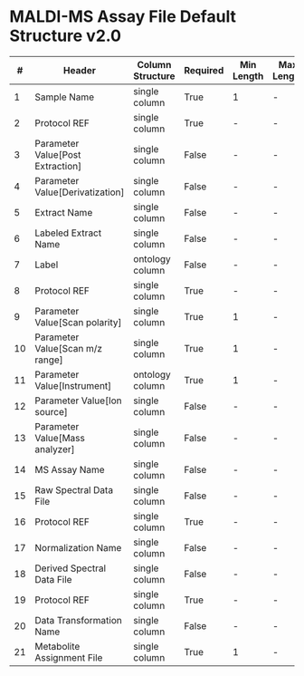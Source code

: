 # MALDI-MS Assay File Default Structure v2.0

| # |Header  | Column Structure  | Required | Min Length | Max Length | Description | Examples | Controlled Terms| Default Value  |
|---|--------|-------------------|----------|------------|------------|-------------|----------|-----------------|----------------|
| 1 | Sample Name | single column | True | 1 | - |  |  |  | |
| 2 | Protocol REF | single column | True | - | - |  |  |  | Extraction|
| 3 | Parameter Value[Post Extraction] | single column | False | - | - |  |  |  | |
| 4 | Parameter Value[Derivatization] | single column | False | - | - |  |  |  | |
| 5 | Extract Name | single column | False | - | - |  |  |  | |
| 6 | Labeled Extract Name | single column | False | - | - |  |  |  | |
| 7 | Label | ontology column | False | - | - |  |  |  | |
| 8 | Protocol REF | single column | True | - | - |  |  |  | Mass spectrometry|
| 9 | Parameter Value[Scan polarity] | single column | True | 1 | - |  |  | [Controlled Terms](../../../docs/prioritised-control-lists/assay-file-control-lists/maldi-ms.md#parameter-valuescan-polarity-column) | |
| 10 | Parameter Value[Scan m/z range] | single column | True | 1 | - |  |  |  | |
| 11 | Parameter Value[Instrument] | ontology column | True | 1 | - |  |  |  | |
| 12 | Parameter Value[Ion source] | single column | False | - | - |  |  |  | |
| 13 | Parameter Value[Mass analyzer] | single column | False | - | - |  |  | [Controlled Terms](../../../docs/prioritised-control-lists/assay-file-control-lists/maldi-ms.md#parameter-valuemass-analyzer-column) | |
| 14 | MS Assay Name | single column | False | - | - |  |  |  | |
| 15 | Raw Spectral Data File | single column | False | - | - |  |  |  | |
| 16 | Protocol REF | single column | True | - | - |  |  |  | Data transformation|
| 17 | Normalization Name | single column | False | - | - |  |  |  | |
| 18 | Derived Spectral Data File | single column | False | - | - |  |  |  | |
| 19 | Protocol REF | single column | True | - | - |  |  |  | Metabolite identification|
| 20 | Data Transformation Name | single column | False | - | - |  |  |  | |
| 21 | Metabolite Assignment File | single column | True | 1 | - |  |  |  | |
